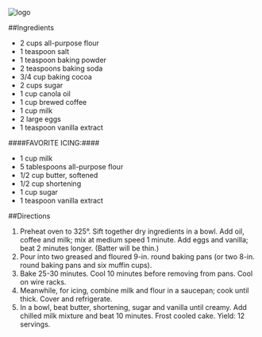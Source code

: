 ![logo](http://cdn1.tmbi.com/TOH/Images/Photos/37/300x300/exps1693_OMRR2777383C08_17_3b.jpg)

##Ingredients

- 2 cups all-purpose flour
- 1 teaspoon salt
- 1 teaspoon baking powder
- 2 teaspoons baking soda
- 3/4 cup baking cocoa
- 2 cups sugar
- 1 cup canola oil
- 1 cup brewed coffee
- 1 cup milk
- 2 large eggs
- 1 teaspoon vanilla extract

####FAVORITE ICING:####

- 1 cup milk
- 5 tablespoons all-purpose flour
- 1/2 cup butter, softened
- 1/2 cup shortening
- 1 cup sugar
- 1 teaspoon vanilla extract

##Directions
1. Preheat oven to 325°. Sift together dry ingredients in a bowl. Add oil, coffee and milk; mix at medium speed 1 minute. Add eggs and vanilla; beat 2 minutes longer. (Batter will be thin.)
2. Pour into two greased and floured 9-in. round baking pans (or two 8-in. round baking pans and six muffin cups).
3. Bake 25-30 minutes. Cool 10 minutes before removing from pans. Cool on wire racks.
4. Meanwhile, for icing, combine milk and flour in a saucepan; cook until thick. Cover and refrigerate.
5. In a bowl, beat butter, shortening, sugar and vanilla until creamy. Add chilled milk mixture and beat 10 minutes. Frost cooled cake. Yield: 12 servings.

